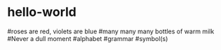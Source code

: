 # hello-world
#roses are red, violets are blue
#many many many bottles of warm milk
#Never a dull moment
#alphabet
#grammar
#symbol(s)

